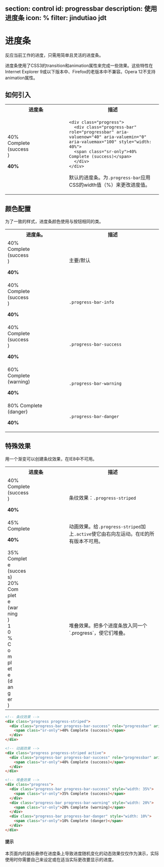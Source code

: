 ﻿section: control
id: progressbar
description: 使用进度条
icon: %
filter: jindutiao jdt
---

# 进度条

<style>
.progress {margin-bottom: 0;}
</style>

反应当前工作的进度，只需用简单且灵活的进度条。

进度条使用了CSS3的transition和animation属性来完成一些效果。这些特性在Internet Explorer 9或以下版本中、Firefox的老版本中不兼容。Opera 12不支持animation属性。

## 如何引入

<table class="table">
  <tbody>
    <tr>
      <th width="40%">进度条</th>
      <th>描述</th>
    </tr>
    <tr>
      <td><div class="progress">

<div class="progress-bar" role="progressbar" aria-valuenow="40" aria-valuemin="0" aria-valuemax="100" style="width: 40%"><span class="sr-only"><span class="progressbar-value">40</span>% Complete (success)</span></div>

</div>

**<span class="progressbar-value">40</span>%**</td>
      <td>
<pre><code>&lt;div class=&quot;progress&quot;&gt;
  &lt;div class=&quot;progress-bar&quot; role=&quot;progressbar&quot; aria-valuenow=&quot;40&quot; aria-valuemin=&quot;0&quot; aria-valuemax=&quot;100&quot; style=&quot;width: 40%&quot;&gt;
  &lt;span class=&quot;sr-only&quot;&gt;40% Complete (success)&lt;/span&gt;
  &lt;/div&gt;
&lt;/div&gt;</code></pre>

默认的进度条。为`.progress-bar`应用CSS的width值（%）来更改进度值。</td>
    </tr>
  </tbody>
</table>

## 颜色配置

为了一致的样式，进度条颜色使用与按钮相同的类。

<table class="table">
  <tbody><tr>
    <th width="40%">进度条。</th>
    <th>描述</th>
  </tr>
  <tr>
    <td><div class="progress">

<div class="progress-bar" role="progressbar" aria-valuenow="40" aria-valuemin="0" aria-valuemax="100" style="width: 40%"><span class="sr-only"><span class="progressbar-value">40</span>% Complete (success)</span></div>

</div>

**<span class="progressbar-value">40</span>%**</td>
    <td>主要/默认</td>
  </tr>
  <tr>
    <td><div class="progress">

<div class="progress-bar progress-bar-info" role="progressbar" aria-valuenow="40" aria-valuemin="0" aria-valuemax="100" style="width: 40%"><span class="sr-only"><span class="progressbar-value">40</span>% Complete (success)</span></div>

</div>

**<span class="progressbar-value">40</span>%**</td>
    <td>`.progress-bar-info`</td>
  </tr>
  <tr>
    <td><div class="progress">

<div class="progress-bar progress-bar-success" role="progressbar" aria-valuenow="40" aria-valuemin="0" aria-valuemax="100" style="width: 40%"><span class="sr-only"><span class="progressbar-value">40</span>% Complete (success)</span></div>

</div>

**<span class="progressbar-value">40</span>%**</td>
    <td>`.progress-bar-success`</td>
  </tr>
  <tr>
    <td><div class="progress">

<div class="progress-bar progress-bar-warning" role="progressbar" aria-valuenow="60" aria-valuemin="0" aria-valuemax="100" style="width: 60%"><span class="sr-only"><span class="progressbar-value">60</span>% Complete (warning)</span></div>

</div>

**<span class="progressbar-value">40</span>%**</td>
    <td>`.progress-bar-warning`</td>
  </tr>
  <tr>
    <td><div class="progress">

<div class="progress-bar progress-bar-danger" role="progressbar" aria-valuenow="80" aria-valuemin="0" aria-valuemax="100" style="width: 80%"><span class="sr-only"><span class="progressbar-value">80</span>% Complete (danger)</span></div>

</div>

**<span class="progressbar-value">40</span>%**</td>
      <td>`.progress-bar-danger`</td>
    </tr>
  </tbody>
</table>

## 特殊效果

用一个渐变可以创建条纹效果，在IE8中不可用。

<table class="table">
  <tbody><tr>
    <th width="40%">进度条</th>
    <th>描述</th>
  </tr>
  <tr>
    <td><div class="progress progress-striped">

<div class="progress-bar progress-bar-success" role="progressbar" aria-valuenow="40" aria-valuemin="0" aria-valuemax="100" style="width: 40%"><span class="sr-only"><span class="progressbar-value">40</span>% Complete (success)</span></div>

</div>

**<span class="progressbar-value">40</span>%**</td>
    <td>条纹效果：`.progress-striped`</td>
  </tr>
  <tr>
    <td><div class="progress progress-striped active">

<div class="progress-bar progress-bar-info" role="progressbar" aria-valuenow="45" aria-valuemin="0" aria-valuemax="100" style="width: 45%"><span class="sr-only"><span class="progressbar-value">45</span>% Complete</span></div>

</div>

**<span class="progressbar-value">40</span>%**</td>
    <td>动画效果。给`.progress-striped`加上`.active`使它由右向左运动。在IE的所有版本不可用。</td>
  </tr>
  <tr>
    <td><div class="progress">

<div class="progress-bar progress-bar-success" style="width: 35%"><span class="sr-only"><span class="progressbar-value">35</span>% Complete (success)</span></div>

<div class="progress-bar progress-bar-warning" style="width: 20%"><span class="sr-only"><span class="progressbar-value">20</span>% Complete (warning)</span></div>

<div class="progress-bar progress-bar-danger" style="width: 10%"><span class="sr-only"><span class="progressbar-value">10</span>% Complete (danger)</span></div>

</div></td>
    <td>堆叠效果。把多个进度条放入同一个`.progress`，使它们堆叠。</td>
  </tr>
</tbody>
</table>

```html
<!-- 条纹效果 -->
<div class="progress progress-striped">
  <div class="progress-bar progress-bar-success" role="progressbar" aria-valuenow="40" aria-valuemin="0" aria-valuemax="100" style="width: 40%">
    <span class="sr-only">40% Complete (success)</span>
  </div>
</div>
```

```html
<!-- 动画效果 -->
<div class="progress progress-striped active">
  <div class="progress-bar progress-bar-success" role="progressbar" aria-valuenow="40" aria-valuemin="0" aria-valuemax="100" style="width: 40%">
    <span class="sr-only">40% Complete (success)</span>
  </div>
</div>
```

```html
<!-- 堆叠效果 -->
<div class="progress">
  <div class="progress-bar progress-bar-success" style="width: 35%">
    <span class="sr-only">35% Complete (success)</span>
  </div>
  <div class="progress-bar progress-bar-warning" style="width: 20%">
    <span class="sr-only">20% Complete (warning)</span>
  </div>
  <div class="progress-bar progress-bar-danger" style="width: 10%">
    <span class="sr-only">10% Complete (danger)</span>
  </div>
</div>
```

<div class="alert">
  <h4>提示</h4>
  <p>本页面内的鼠标悬停在进度条上导致进度随机变化的动态效果仅仅作为演示，实际使用时你需要自己来设定或在适当实际更改要显示的进度。</p>
</div>

<script>
function afterPageLoad() {
    var changeProgressBar = function() {
        var $progressbar = $(this);
        var $bar = $progressbar.children('.progress-bar');
        console.log("change", $bar);
        if($bar.length === 1) {
            var val = Math.round(Math.random() *  100);
            $bar.css('width', val + '%').closest('tr').find('.progressbar-value').text(val);
        } else {
            var total = 100;
            $bar.each(function() {
                var val = Math.round(Math.random() *  Math.min(70, total));
                total -= val;
                $(this).css('width', val + '%').find('.progressbar-value').text(val);
            })
        }
    }
    $('#pageContent').on('mouseenter', '.progress', changeProgressBar);
}
</script>

